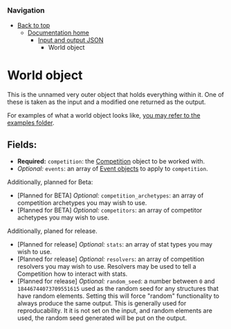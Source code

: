 ### Navigation

- [Back to top](../../readme.md)
  - [Documentation home](../readme.md)
    - [Input and output JSON](readme.md)
      - World object

# World object

This is the unnamed very outer object that holds everything within it. One of these is taken as the input and a modified one returned as the output.

For examples of what a world object looks like, [you may refer to the examples folder](../../examples/readme.md).

## Fields:

- **Required:** `competition`: the [Competition](competition.md) object to be worked with.
- *Optional:* `events`: an array of [Event objects](events/readme.md) to apply to `competition`.

Additionally, planned for Beta:

- [Planned for BETA] *Optional:* `competition_archetypes`: an array of competition archetypes you may wish to use.
- [Planned for BETA] *Optional:* `competitors`: an array of competitor achetypes you may wish to use.

Additionally, planed for release.

- [Planned for release] *Optional:* `stats`: an array of stat types you may wish to use.
- [Planned for release] *Optional:* `resolvers`: an array of competition resolvers you may wish to use. Resolvers may be used to tell a Competition how to interact with stats.
- [Planned for release] *Optional:* `random_seed`: a number between `0` and `18446744073709551615` used as the random seed for any structures that have random elements. Setting this will force "random" functionality to always produce the same output. This is generally used for reproducability. It it is not set on the input, and random elements are used, the random seed generated will be put on the output.
